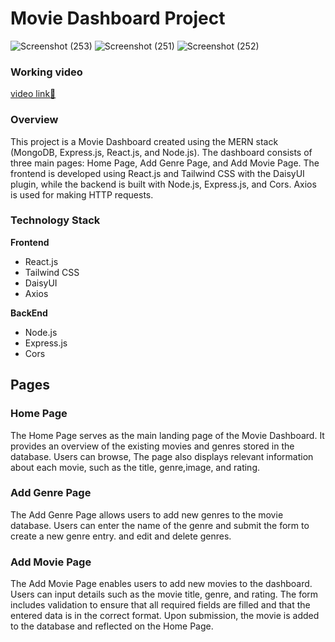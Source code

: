 # Movie Dashboard Project
![Screenshot (253)](https://github.com/daaniissh/movie-dashboard/assets/102005928/57415b82-7535-4caf-aee1-e6227b479c29)
![Screenshot (251)](https://github.com/daaniissh/movie-dashbord/assets/102005928/676f8898-c7ac-415b-a588-88dd16c8eea2)
![Screenshot (252)](https://github.com/daaniissh/movie-dashbord/assets/102005928/5c353ba2-bfd4-4b39-a98e-115515e22d6c)
### Working video
[video link🚀](https://github.com/daaniissh/movie-dashbord/assets/102005928/7ddbea36-4d13-4522-9c4c-b1a78fd0f0b9)

### Overview
This project is a Movie Dashboard created using the MERN stack (MongoDB, Express.js, React.js, and Node.js). The dashboard consists of three main pages: Home Page, Add Genre Page, and Add Movie Page. The frontend is developed using React.js and Tailwind CSS with the DaisyUI plugin, while the backend is built with Node.js, Express.js, and Cors. Axios is used for making HTTP requests.

### Technology Stack

**Frontend**
- React.js
- Tailwind CSS
- DaisyUI
- Axios
  
**BackEnd**
- Node.js
- Express.js
- Cors

## Pages
### Home Page
The Home Page serves as the main landing page of the Movie Dashboard. It provides an overview of the existing movies and genres stored in the database. Users can browse, The page also displays relevant information about each movie, such as the title, genre,image, and rating.

### Add Genre Page
The Add Genre Page allows users to add new genres to the movie database. Users can enter the name of the genre and submit the form to create a new genre entry. and edit and delete genres.

### Add Movie Page
The Add Movie Page enables users to add new movies to the dashboard. Users can input details such as the movie title, genre, and rating. The form includes validation to ensure that all required fields are filled and that the entered data is in the correct format. Upon submission, the movie is added to the database and reflected on the Home Page.
